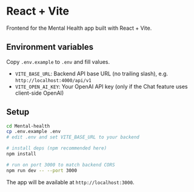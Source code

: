 # React + Vite

 Frontend for the Mental Health app built with React + Vite.

## Environment variables
Copy `.env.example` to `.env` and fill values.

- `VITE_BASE_URL`: Backend API base URL (no trailing slash), e.g. `http://localhost:4000/api/v1`
- `VITE_OPEN_AI_KEY`: Your OpenAI API key (only if the Chat feature uses client-side OpenAI)

## Setup
```bash
cd Mental-health
cp .env.example .env
# edit .env and set VITE_BASE_URL to your backend

# install deps (npm recommended here)
npm install

# run on port 3000 to match backend CORS
npm run dev -- --port 3000
```
The app will be available at `http://localhost:3000`.

